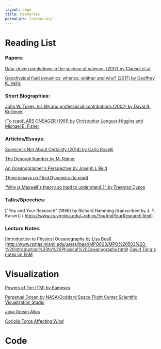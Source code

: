 ```yaml
---
layout: page
title: Resources
permalink: /resources/
---
```



# Reading List
### Papers:

[Data-driven predictions in the science of science. (2017) by Clauset et al]( https://www.ncbi.nlm.nih.gov/pubmed/28154048)

[Geophysical fluid dynamics: whence, whither and why? (2017) by Geoffrey K. Vallis]( http://rspa.royalsocietypublishing.org/content/472/2192/20160140)


### Short Biographies:

[John W. Tukey: his life and professional contributions (2002) by David R. Brillinger]( https://projecteuclid.org/euclid.aos/1043351246)

[(To read)LARS ONSAGER (1991) by Christopher Longuet-Higgins and Michael E. Fisher ]( https://www.nap.edu/read/6061/chapter/13#184)

### Articles/Essays:

[Science Is Not About Certainty (2014) by Carlo Rovelli]( https://newrepublic.com/article/118655/theoretical-phyisicist-explains-why-science-not-about-certainty)

[The Deborah Number by M. Reiner]( physicstoday.scitation.org/doi/pdf/10.1063/1.3051374)

[An Oceanographer's Perspective by Joseph L Reid]( http://www.calcofi.org/publications/calcofireports/v23/Vol_23_Reid.pdf)

[Three essays on Fluid Dynamics (to read)]( https://ocw.mit.edu/resources/res-12-001-topics-in-fluid-dynamics-spring-2010/)


["Why is Maxwell's theory so hard to understand ?" by Freeman Dyson]( http://www.damtp.cam.ac.uk/user/tong/em/dyson.pdf)


### Talks/Speeches:
["You and Your Research" (1986) by Richard Hamming (transcribed by J. F. Kaiser)]
( https://www.cs.virginia.edu/~robins/YouAndYourResearch.html)



### Lecture Notes:
[Introduction to Physical Oceanography by Lisa Beal] (http://www.rsmas.miami.edu/users/lbeal/MPO603/MPO%20503%20-%20Introduction%20to%20Physical%20Oceanography.html)
[David Tong's notes on EnM]( http://www.damtp.cam.ac.uk/user/tong/em.html)






# Visualization
[Powers of Ten (TM) by Eameses]( http://www.eamesoffice.com/the-work/powers-of-ten/)

[Perpetual Ocean by NASA/Goddard Space Flight Center Scientific Visualization Studio]( http://svs.gsfc.nasa.gov/3827)


[Java Ocean Atlas]( http://joa.ucsd.edu/home)


[Coriolis Force Affecting Wind]( http://www.classzone.com/books/earth_science/terc/content/visualizations/es1905/es1905page01.cfm)


# Code

